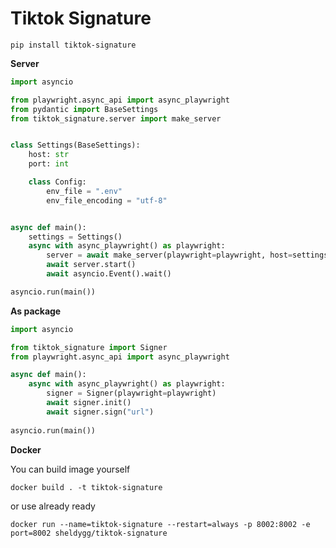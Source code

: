 # Tiktok Signature

```pip install tiktok-signature```

**Server**

```python
import asyncio

from playwright.async_api import async_playwright
from pydantic import BaseSettings
from tiktok_signature.server import make_server


class Settings(BaseSettings):
    host: str
    port: int

    class Config:
        env_file = ".env"
        env_file_encoding = "utf-8"


async def main():
    settings = Settings()
    async with async_playwright() as playwright:
        server = await make_server(playwright=playwright, host=settings.host, port=settings.port)
        await server.start()
        await asyncio.Event().wait()

asyncio.run(main())

```

**As package**

```python
import asyncio

from tiktok_signature import Signer
from playwright.async_api import async_playwright

async def main():
    async with async_playwright() as playwright:
        signer = Signer(playwright=playwright)
        await signer.init()
        await signer.sign("url")
        
asyncio.run(main())

```

**Docker**

You can build image yourself
```
docker build . -t tiktok-signature
```
or use already ready
```
docker run --name=tiktok-signature --restart=always -p 8002:8002 -e port=8002 sheldygg/tiktok-signature
```
